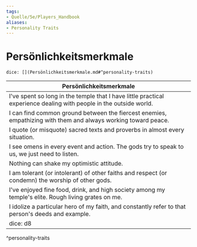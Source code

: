 ```yaml
---
tags:
- Quelle/5e/Players_Handbook
aliases:
- Personality Traits
---
```

# Persönlichkeitsmerkmale

`dice: [](Persönlichkeitsmerkmale.md#^personality-traits)`

| Persönlichkeitsmerkmale |
|--------------------|
| I've spent so long in the temple that I have little practical experience dealing with people in the outside world. |
| I can find common ground between the fiercest enemies, empathizing with them and always working toward peace. |
| I quote (or misquote) sacred texts and proverbs in almost every situation. |
| I see omens in every event and action. The gods try to speak to us, we just need to listen. |
| Nothing can shake my optimistic attitude. |
| I am tolerant (or intolerant) of other faiths and respect (or condemn) the worship of other gods. |
| I've enjoyed fine food, drink, and high society among my temple's elite. Rough living grates on me. |
| I idolize a particular hero of my faith, and constantly refer to that person's deeds and example. |
| dice: d8 | Personality Trait |
^personality-traits